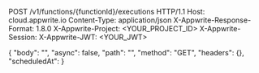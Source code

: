 POST /v1/functions/{functionId}/executions HTTP/1.1
Host: cloud.appwrite.io
Content-Type: application/json
X-Appwrite-Response-Format: 1.8.0
X-Appwrite-Project: <YOUR_PROJECT_ID>
X-Appwrite-Session: 
X-Appwrite-JWT: <YOUR_JWT>

{
  "body": "<BODY>",
  "async": false,
  "path": "<PATH>",
  "method": "GET",
  "headers": {},
  "scheduledAt": 
}
